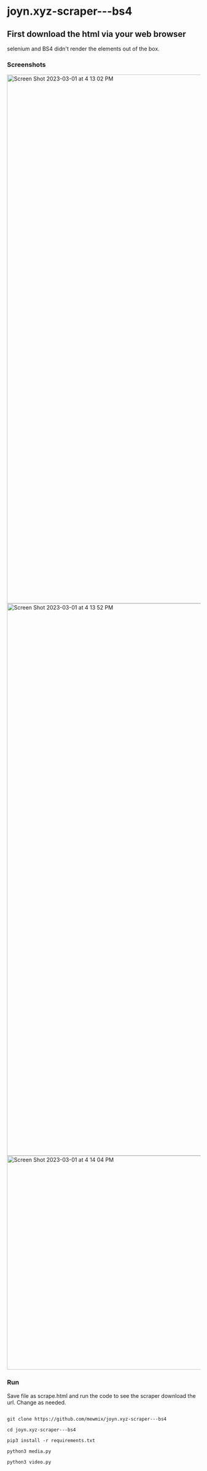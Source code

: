 # joyn.xyz-scraper---bs4


## First download the html via your web browser 

selenium and BS4 didn't render the elements out of the box.

### Screenshots
<img width="1377" alt="Screen Shot 2023-03-01 at 4 13 02 PM" src="https://user-images.githubusercontent.com/42463809/222297114-7613d9c0-49bc-4400-b656-65f47d251939.png">
<img width="1438" alt="Screen Shot 2023-03-01 at 4 13 52 PM" src="https://user-images.githubusercontent.com/42463809/222297109-7954cad0-da17-4b5a-9f6c-b9e50d370414.png">

<img width="557" alt="Screen Shot 2023-03-01 at 4 14 04 PM" src="https://user-images.githubusercontent.com/42463809/222297107-a41c6de5-de84-4d8a-9389-78725d5035c7.png">



### Run

Save file as scrape.html and run the code to see the scraper download the url. Change as 
needed.


```

git clone https://github.com/mewmix/joyn.xyz-scraper---bs4

cd joyn.xyz-scraper---bs4

pip3 install -r requirements.txt

python3 media.py

python3 video.py

```


